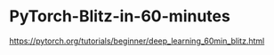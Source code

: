 # PyTorch-Blitz-in-60-minutes

https://pytorch.org/tutorials/beginner/deep_learning_60min_blitz.html


